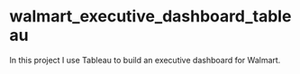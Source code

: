 # walmart_executive_dashboard_tableau
In this project I use Tableau to build an executive dashboard for Walmart. 
